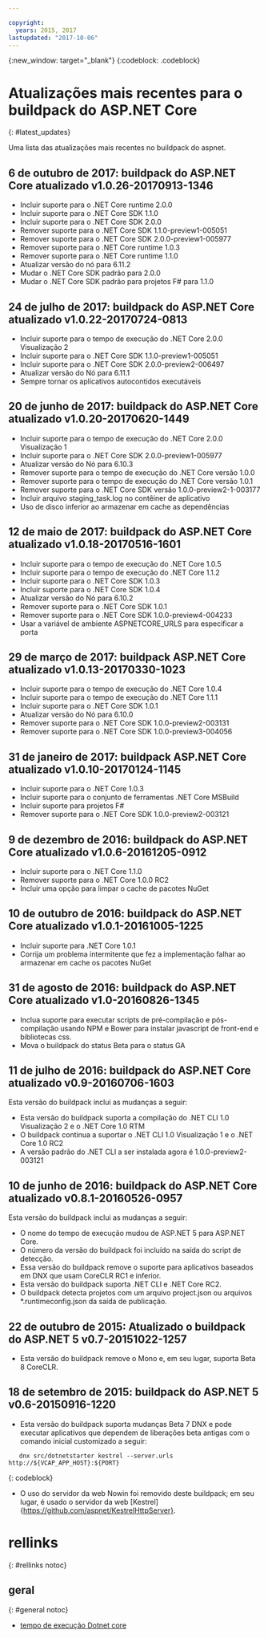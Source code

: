 ```yaml
---

copyright:
  years: 2015, 2017
lastupdated: "2017-10-06"
---
```


{:new_window: target="_blank"}
{:codeblock: .codeblock}

# Atualizações mais recentes para o buildpack do ASP.NET Core
{: #latest_updates}


Uma lista das atualizações mais recentes no buildpack do aspnet.

## 6 de outubro de 2017: buildpack do ASP.NET Core atualizado v1.0.26-20170913-1346
* Incluir suporte para o .NET Core runtime 2.0.0
* Incluir suporte para o .NET Core SDK 1.1.0
* Incluir suporte para o .NET Core SDK 2.0.0
* Remover suporte para o .NET Core SDK 1.1.0-preview1-005051
* Remover suporte para o .NET Core SDK 2.0.0-preview1-005977
* Remover suporte para o .NET Core runtime 1.0.3
* Remover suporte para o .NET Core runtime 1.1.0
* Atualizar versão do nó para 6.11.2
* Mudar o .NET Core SDK padrão para 2.0.0
* Mudar o .NET Core SDK padrão para projetos F# para 1.1.0

## 24 de julho de 2017: buildpack do ASP.NET Core atualizado v1.0.22-20170724-0813

* Incluir suporte para o tempo de execução do .NET Core 2.0.0 Visualização 2
* Incluir suporte para o .NET Core SDK 1.1.0-preview1-005051
* Incluir suporte para o .NET Core SDK 2.0.0-preview2-006497
* Atualizar versão do Nó para 6.11.1
* Sempre tornar os aplicativos autocontidos executáveis

## 20 de junho de 2017: buildpack do ASP.NET Core atualizado v1.0.20-20170620-1449

* Incluir suporte para o tempo de execução do .NET Core 2.0.0 Visualização 1
* Incluir suporte para o .NET Core SDK 2.0.0-preview1-005977
* Atualizar versão do Nó para 6.10.3
* Remover suporte para o tempo de execução do .NET Core versão 1.0.0
* Remover suporte para o tempo de execução do .NET Core versão 1.0.1
* Remover suporte para o .NET Core SDK versão 1.0.0-preview2-1-003177
* Incluir arquivo staging_task.log no contêiner de aplicativo
* Uso de disco inferior ao armazenar em cache as dependências

## 12 de maio de 2017: buildpack do ASP.NET Core atualizado v1.0.18-20170516-1601

* Incluir suporte para o tempo de execução do .NET Core 1.0.5
* Incluir suporte para o tempo de execução do .NET Core 1.1.2
* Incluir suporte para o .NET Core SDK 1.0.3
* Incluir suporte para o .NET Core SDK 1.0.4
* Atualizar versão do Nó para 6.10.2
* Remover suporte para o .NET Core SDK 1.0.1
* Remover suporte para o .NET Core SDK 1.0.0-preview4-004233
* Usar a variável de ambiente ASPNETCORE_URLS para especificar a porta

## 29 de março de 2017: buildpack ASP.NET Core atualizado v1.0.13-20170330-1023

* Incluir suporte para o tempo de execução do .NET Core 1.0.4
* Incluir suporte para o tempo de execução do .NET Core 1.1.1
* Incluir suporte para o .NET Core SDK 1.0.1
* Atualizar versão do Nó para 6.10.0
* Remover suporte para o .NET Core SDK 1.0.0-preview2-003131
* Remover suporte para o .NET Core SDK 1.0.0-preview3-004056

## 31 de janeiro de 2017: buildpack ASP.NET Core atualizado v1.0.10-20170124-1145

* Incluir suporte para o .NET Core 1.0.3
* Incluir suporte para o conjunto de ferramentas .NET Core MSBuild
* Incluir suporte para projetos F#
* Remover suporte para o .NET Core SDK 1.0.0-preview2-003121

## 9 de dezembro de 2016: buildpack do ASP.NET Core atualizado v1.0.6-20161205-0912

* Incluir suporte para o .NET Core 1.1.0
* Remover suporte para o .NET Core 1.0.0 RC2
* Incluir uma opção para limpar o cache de pacotes NuGet

## 10 de outubro de 2016: buildpack do ASP.NET Core atualizado v1.0.1-20161005-1225

* Incluir suporte para .NET Core 1.0.1
* Corrija um problema intermitente que fez a implementação falhar ao armazenar em cache os
pacotes NuGet

## 31 de agosto de 2016: buildpack do ASP.NET Core atualizado v1.0-20160826-1345

* Inclua suporte para executar scripts de pré-compilação e pós-compilação usando
NPM e Bower para instalar javascript de front-end e bibliotecas css.
* Mova o buildpack do status Beta para o status GA

## 11 de julho de 2016: buildpack do ASP.NET Core atualizado v0.9-20160706-1603

Esta versão do buildpack inclui as mudanças a seguir:

* Esta versão do buildpack suporta a compilação do .NET CLI 1.0 Visualização 2 e o .NET Core 1.0 RTM
* O buildpack continua a suportar o .NET CLI 1.0 Visualização 1 e o .NET Core 1.0 RC2
* A versão padrão do .NET CLI a ser instalada agora é 1.0.0-preview2-003121

## 10 de junho de 2016: buildpack do ASP.NET Core atualizado v0.8.1-20160526-0957

Esta versão do buildpack inclui as mudanças a seguir:

* O nome do tempo de execução mudou de ASP.NET 5 para ASP.NET Core.
* O número da versão do buildpack foi incluído na saída do script de detecção.
* Essa versão do buildpack remove o suporte para aplicativos baseados em DNX que usam CoreCLR RC1 e inferior.
* Esta versão do buildpack suporta .NET CLI e .NET Core RC2.
* O buildpack detecta projetos com um arquivo project.json ou arquivos *.runtimeconfig.json da saída de publicação.

## 22 de outubro de 2015: Atualizado o buildpack do ASP.NET 5 v0.7-20151022-1257

* Esta versão do buildpack remove o Mono e, em seu lugar, suporta Beta 8 CoreCLR.

## 18 de setembro de 2015: buildpack do ASP.NET 5 v0.6-20150916-1220

* Esta versão do buildpack suporta mudanças Beta 7 DNX e pode executar aplicativos que dependem de liberações beta antigas
com o comando inicial customizado a seguir:

```
   dnx src/dotnetstarter kestrel --server.urls http://${VCAP_APP_HOST}:${PORT}
```
{: codeblock}

* O uso do servidor da web Nowin foi removido deste buildpack; em seu lugar, é usado o servidor da web [Kestrel]{https://github.com/aspnet/KestrelHttpServer}.

# rellinks
{: #rellinks notoc}
## geral
{: #general notoc}
* [tempo de execução Dotnet core](index.html)
